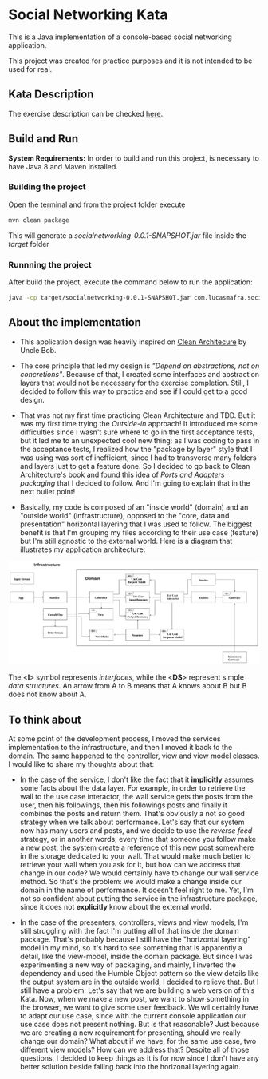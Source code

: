 # Social Networking Kata

This is a Java implementation of a console-based social networking application.

This project was created for practice purposes and it is not intended to be used for real. 


## Kata Description
The exercise description can be checked [here](kata_description.txt).


## Build and Run

**System Requirements:** In order to build and run this project, is necessary to have Java 8 and Maven installed.

### Building the project
Open the terminal and from the project folder execute
```sh
mvn clean package
```

This will generate a *socialnetworking-0.0.1-SNAPSHOT.jar* file inside the *target* folder

### Runnning the project
After build the project, execute the command below to run the application:
 ```sh
 java -cp target/socialnetworking-0.0.1-SNAPSHOT.jar com.lucasmafra.socialnetworking.infrastructure.console.main.App
 ```

## About the implementation

* This application design was heavily inspired on [Clean Architecure](https://8thlight.com/blog/uncle-bob/2012/08/13/the-clean-architecture.html) by Uncle Bob.

* The core principle that led my design is *"Depend on abstractions, not on concretions"*. Because of
 that, I created some interfaces and abstraction layers that would not be necessary for the exercise completion. 
Still, I decided to follow this way to practice and see if I could get to a good design.

* That was not my first time practicing Clean Architecture and TDD. But it was my first time trying the
*Outside-in* approach! It introduced me some difficulties since I wasn't sure where to go in the first
 acceptance tests, but it led me to an unexpected cool new thing: as I was coding to pass in the 
 acceptance tests, I realized how the "package by layer" style that I was using was sort of inefficient,
  since I had to transverse many folders and layers just to get a feature done. So I decided to go back 
  to Clean Architecture's book and found this idea of *Ports and Adapters packaging* that I decided to 
  follow. And I'm going to explain that in the next bullet point!
* Basically, my code is composed of an "inside world" (domain) and an "outside world" (infrastructure),
 opposed to the "core, data and presentation" horizontal layering that I was used to follow. 
 The biggest benefit is that I'm grouping my files according to their use case (feature) but I'm still agnostic to the external world. 
 Here is a diagram that illustrates my application architecture:
 
 ![Architecture schema](social_networking_kata_architecture.png)
 
 
The \<**I**> symbol represents *interfaces*, while the \<**DS**> 
represent simple *data structures*. An arrow from A to B means that A 
knows about B but B does not know about A.

 ## To think about
 At some point of the development process, I moved the services 
 implementation to the infrastructure, and then I moved it back to the 
 domain. The same happened to the controller, view and view model classes. I would like to share my thoughts about that:
 * In the case of the service, I don't like the fact that it **implicitly** assumes some facts about the data layer. 
  For example, in order to retrieve the wall to the use case interactor, 
 the wall service gets the posts from the user, then his followings,
  then his followings posts and finally it combines the posts and return them.
  That's obviously a not so good strategy when we talk about performance. Let's say
  that our system now has many users and posts, and we decide to use the *reverse feed* strategy,
  or in another words, every time that someone you follow make a new post, the system create a reference
  of this new post somewhere in the storage dedicated to your wall. That would make much better
  to retrieve your wall when you ask for it, but how can we address that change in our code? We would certainly
  have to change our wall service method. So that's the problem: we would make a change inside our domain in the name of performance.
  It doesn't feel right to me. Yet, I'm not so confident about putting the service in
  the infrastructure package, since it does not **explicitly** know about the external world.
  
  * In the case of the presenters, controllers, views and view models,
  I'm still struggling with the fact I'm putting all of that inside the
  domain package. That's probably because I still have the "horizontal
   layering" model in my mind, so it's hard to see something that is apparently a detail, like the 
   view-model, inside the domain package. But since I was experimenting a new way of packaging, and
    mainly, I inverted the dependency and used the Humble Object pattern so the view details like the 
    output system are in the outside world, I decided to relieve that. But I still have a problem. 
    Let's say that we are building a web version of this Kata. Now, when we make a new post, we want to 
    show something in the browser, we want to give some user feedback. We wil certainly have to adapt 
    our use case, since with the current console application our use case does not present nothing. 
    But is that reasonable? Just because we are creating a new requirement for presenting, should we really change our domain?
    What about if we have, for the same use case, two different view models? How can we address that? Despite
    all of those questions, I decided to keep things as it is for now since I don't have any better solution beside
    falling back into the horizonal layering again.
      
 

